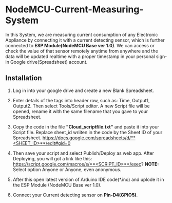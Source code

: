 # NodeMCU-Current-Measuring-System
In this System, we are measuring current consumption of any Electronic Appliance by connecting it with a current detecting sensor, which is further connected to **ESP Module(NodeMCU Base ver 1.0)**. We can access or check the value of that sensor remotely anytime from anywhere and the data will be updated realtime with a proper timestamp in your personal sign-in Google drive(Spreadsheet) account.

## Installation
1. Log in into your google drive and create a new Blank Spreadsheet.
2. Enter details of the tags into header row, such as: Time, Output1, Output2. Then select Tools/Script editor. A new Script file will be opened, rename it with the same filename that you gave to your Spreadsheet.
3. Copy the code in the file **"Cloud_scriptfile.txt"** and paste it into your Script file. 
    Replace sheet_id wriiten in the code by the Sheet ID of your Spreadsheet.
    https://docs.google.com/spreadsheets/d/**<SHEET_ID>**/edit#gid=0
4. Then save your script and select Publish/Deploy as web app. After Deploying, you will got a link like this: https://script.google.com/macros/s/**<SCRIPT_ID>**/exec?
    **NOTE:** Select option Anyone or Anyone, even anonymous.
    	    
5. After this open latest version of Arduino IDE code(*.ino) and uplode it in the ESP Module (NodeMCU Base ver 1.0).
6. Connect your Current detecting sensor on **Pin-D4(GPIO5)**.
